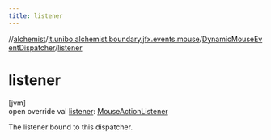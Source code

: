 ```yaml
---
title: listener
---
```

//[alchemist](../../../index.html)/[it.unibo.alchemist.boundary.jfx.events.mouse](../index.html)/[DynamicMouseEventDispatcher](index.html)/[listener](listener.html)



# listener



[jvm]\
open override val [listener](listener.html): [MouseActionListener](../-mouse-action-listener/index.html)



The listener bound to this dispatcher.





